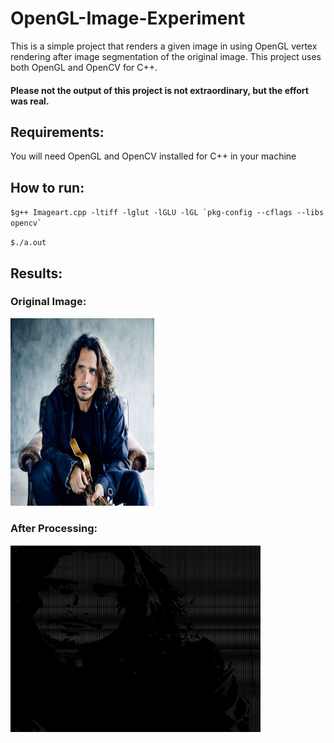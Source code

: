 # OpenGL-Image-Experiment

This is a simple project that renders a given image in using OpenGL vertex rendering after image segmentation of the original image. This project uses both OpenGL and OpenCV for C++.

#### Please not the output of this project is not extraordinary, but the effort was real.

## Requirements:

You will need OpenGL and OpenCV installed for C++ in your machine

## How to run:

`` $g++ Imageart.cpp -ltiff -lglut -lGLU -lGL `pkg-config --cflags --libs opencv`  ``

`$./a.out`

## Results:
### Original Image:
<img src="https://github.com/vashist99/OpenGL-Image-Experiment/blob/master/chris_cornell%20_small1.png" width="230" height="300">

### After Processing:
<img src="https://github.com/vashist99/OpenGL-Image-Experiment/blob/master/Cornell_Result.jpg" width="400" height="300">


